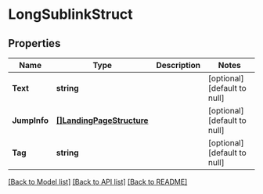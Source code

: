 # LongSublinkStruct

## Properties
Name | Type | Description | Notes
------------ | ------------- | ------------- | -------------
**Text** | **string** |  | [optional] [default to null]
**JumpInfo** | [**[]LandingPageStructure**](landing_page_structure.md) |  | [optional] [default to null]
**Tag** | **string** |  | [optional] [default to null]

[[Back to Model list]](../README.md#documentation-for-models) [[Back to API list]](../README.md#documentation-for-api-endpoints) [[Back to README]](../README.md)


